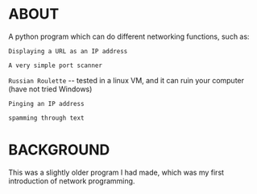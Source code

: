 # ABOUT
A python program which can do different networking functions, such as:

`Displaying a URL as an IP address`

`A very simple port scanner`

`Russian Roulette` -- tested in a linux VM, and it can ruin your computer (have not tried Windows)

`Pinging an IP address`

`spamming through text`

# BACKGROUND

This was a slightly older program I had made, which was my first introduction of network programming.


